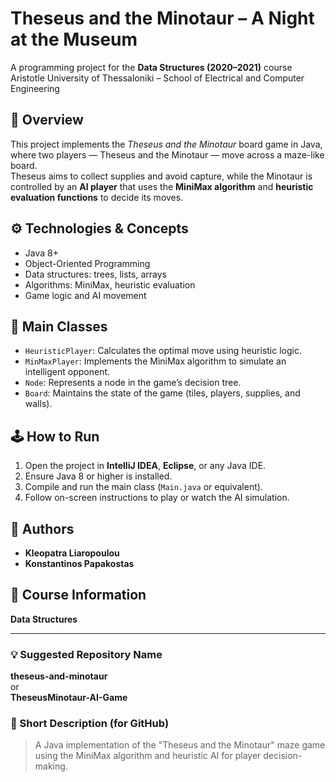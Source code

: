 # Theseus and the Minotaur – A Night at the Museum

A programming project for the **Data Structures (2020–2021)** course  
Aristotle University of Thessaloniki – School of Electrical and Computer Engineering  

## 🧩 Overview
This project implements the *Theseus and the Minotaur* board game in Java, where two players — Theseus and the Minotaur — move across a maze-like board.  
Theseus aims to collect supplies and avoid capture, while the Minotaur is controlled by an **AI player** that uses the **MiniMax algorithm** and **heuristic evaluation functions** to decide its moves.

## ⚙️ Technologies & Concepts
- Java 8+
- Object-Oriented Programming
- Data structures: trees, lists, arrays
- Algorithms: MiniMax, heuristic evaluation
- Game logic and AI movement

## 🧠 Main Classes
- `HeuristicPlayer`: Calculates the optimal move using heuristic logic.
- `MinMaxPlayer`: Implements the MiniMax algorithm to simulate an intelligent opponent.
- `Node`: Represents a node in the game’s decision tree.
- `Board`: Maintains the state of the game (tiles, players, supplies, and walls).

## 🕹️ How to Run
1. Open the project in **IntelliJ IDEA**, **Eclipse**, or any Java IDE.
2. Ensure Java 8 or higher is installed.
3. Compile and run the main class (`Main.java` or equivalent).
4. Follow on-screen instructions to play or watch the AI simulation.

## 👥 Authors
- **Kleopatra Liaropoulou**  
- **Konstantinos Papakostas** 

## 🏫 Course Information
**Data Structures**  


---

### 💡 Suggested Repository Name
**theseus-and-minotaur**  
or  
**TheseusMinotaur-AI-Game**

### 🔖 Short Description (for GitHub)
> A Java implementation of the "Theseus and the Minotaur" maze game using the MiniMax algorithm and heuristic AI for player decision-making.
